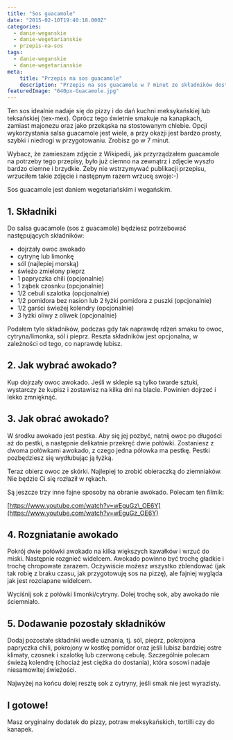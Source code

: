 ```yaml
---
title: "Sos guacamole"
date: "2015-02-10T19:40:18.000Z"
categories: 
  - danie-weganskie
  - danie-wegetarianskie
  - przepis-na-sos
tags: 
  - danie-weganskie
  - danie-wegetarianskie
meta: 
    title: "Przepis na sos guacamole"
    description: "Przepis na sos guacamole w 7 minut ze składników dostępnych w każdym markecie. Idealny dodatek do pizzy, dań meksykańskich i kanapek. Zdrowy, szybki, pyszny."
featuredImage: "640px-Guacamole.jpg"
---
```


Ten sos idealnie nadaje się do pizzy i do dań kuchni meksykańskiej lub teksańskiej (tex-mex). Oprócz tego świetnie smakuje na kanapkach, zamiast majonezu oraz jako przekąska na stostowanym chlebie. Opcji wykorzystania salsa guacamole jest wiele, a przy okazji jest bardzo prosty, szybki i niedrogi w przygotowaniu. Zrobisz go w 7 minut.

Wybacz, że zamieszam zdjęcie z Wikipedii, jak przyrządzałem guacamole na potrzeby tego przepisy, było już ciemno na zewnątrz i zdjęcie wyszło bardzo ciemne i brzydkie. Żeby nie wstrzymywać publikacji przepisu, wrzuciłem takie zdjęcie i następnym razem wrzucę swoje:-)

Sos guacamole jest daniem wegetariańskim i wegańskim.

## 1\. Składniki

Do salsa guacamole (sos z guacamole) będziesz potrzebować następujących składników:

- dojrzały owoc awokado
- cytrynę lub limonkę
- sól (najlepiej morską)
- świeżo zmielony pieprz
- 1 papryczka chili (opcjonalnie)
- 1 ząbek czosnku (opcjonalnie)
- 1/2 cebuli szalotka (opcjonalnie)
- 1/2 pomidora bez nasion lub 2 łyżki pomidora z puszki (opcjonalnie)
- 1/2 garści świeżej kolendry (opcjonalnie)
- 3 łyżki oliwy z oliwek (opcjonalnie)

Podałem tyle składników, podczas gdy tak naprawdę rdzeń smaku to owoc, cytryna/limonka, sól i pieprz. Reszta składników jest opcjonalna, w zależności od tego, co naprawdę lubisz.

## 2\. Jak wybrać awokado?

Kup dojrzały owoc awokado. Jeśli w sklepie są tylko twarde sztuki, wystarczy że kupisz i zostawisz na kilka dni na blacie. Powinien dojrzeć i lekko zmnięknąć.

## 3\. Jak obrać awokado?

W środku awokado jest pestka. Aby się jej pozbyć, natnij owoc po długości aż do pestki, a następnie delikatnie przekręć dwie połówki. Zostaniesz z dwoma połówkami awokado, z czego jedna półowka ma pestkę. Pestki pozbędziesz się wydłubując ją łyżką.

Teraz obierz owoc ze skórki. Najlepiej to zrobić obieraczką do ziemniaków. Nie będzie Ci się rozłaził w rękach.

Są jeszcze trzy inne fajne sposoby na obranie awokado. Polecam ten filmik:

[https://www.youtube.com/watch?v=wEguGz\_OE6Y](https://www.youtube.com/watch?v=wEguGz_OE6Y)

## 4\. Rozgniatanie awokado

Pokrój dwie połówki awokado na kilka większych kawałków i wrzuć do miski. Następnie rozgnieć widelcem. Awokado powinno być trochę gładkie i trochę chropowate zarazem. Oczywiście możesz wszystko zblendować (jak tak robię z braku czasu, jak przygotowuję sos na pizzę), ale fajniej wygląda jak jest rozciapane widelcem.

Wyciśnij sok z połówki limonki/cytryny. Dolej trochę sok, aby awokado nie ściemniało.

## 5\. Dodawanie pozostały składników

Dodaj pozostałe składniki wedle uznania, tj. sól, pieprz, pokrojona papryczka chili, pokrojony w kostkę pomidor oraz jeśli lubisz bardziej ostre klimaty, czosnek i szalotkę lub czerwoną cebulę. Szczególnie polecam świeżą kolendrę (chociaż jest ciężka do dostania), która sosowi nadaje niesamowitej świeżości.

Najwyżej na końcu dolej resztę sok z cytryny, jeśli smak nie jest wyrazisty.

## I gotowe!

Masz oryginalny dodatek do pizzy, potraw meksykańskich, tortilli czy do kanapek.
